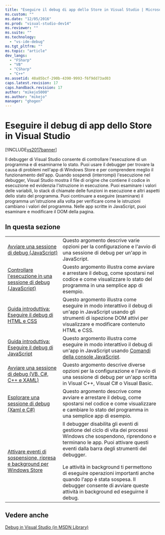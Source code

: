```yaml
---
title: "Eseguire il debug di app dello Store in Visual Studio | Microsoft Docs"
ms.custom: ""
ms.date: "12/05/2016"
ms.prod: "visual-studio-dev14"
ms.reviewer: ""
ms.suite: ""
ms.technology: 
  - "vs-ide-debug"
ms.tgt_pltfrm: ""
ms.topic: "article"
dev_langs: 
  - "FSharp"
  - "VB"
  - "CSharp"
  - "C++"
ms.assetid: 48a85bcf-290b-4390-9993-f6f9dd73ad03
caps.latest.revision: 17
caps.handback.revision: 17
author: "mikejo5000"
ms.author: "mikejo"
manager: "ghogen"
---
```

# Eseguire il debug di app dello Store in Visual Studio
[!INCLUDE[vs2017banner](../code-quality/includes/vs2017banner.md)]

Il debugger di Visual Studio consente di controllare l'esecuzione di un programma e di esaminarne lo stato. Puoi usare il debugger per trovare la causa di problemi nell'app di Windows Store e per comprendere meglio il funzionamento dell'app. Quando sospendi \(interrompi\) l'esecuzione nel debugger, Visual Studio mostra il file di origine che contiene il codice in esecuzione ed evidenzia l'istruzione in esecuzione. Puoi esaminare i valori delle variabili, lo stack di chiamate delle funzioni in esecuzione e altri aspetti dello stato del programma. Puoi continuare a eseguire \(esaminare\) il programma un'istruzione alla volta per verificare come le istruzioni cambiano i valori del programma. Nelle app scritte in JavaScript, puoi esaminare e modificare il DOM della pagina.  
  
## In questa sezione  
  
|||  
|-|-|  
|[Avviare una sessione di debug \(JavaScript\)](../debugger/start-a-debugging-session-for-store-apps-in-visual-studio-javascript.md)|Questo argomento descrive varie opzioni per la configurazione e l'avvio di una sessione di debug per un'app in JavaScript.|  
|[Controllare l'esecuzione in una sessione di debug \(JavaScript\)](../debugger/control-execution-of-a-store-app-in-a-visual-studio-debug-session-for-windows-store-apps-javascript.md)|Questo argomento illustra come avviare e arrestare il debug, come spostarsi nel codice e come visualizzare lo stato del programma in una semplice app di esempio.|  
|[Guida introduttiva: Eseguire il debug di HTML e CSS](../debugger/quickstart-debug-html-and-css.md)|Questo argomento illustra come eseguire in modo interattivo il debug di un'app in JavaScript usando gli strumenti di ispezione DOM attivi per visualizzare e modificare contenuto HTML e CSS.|  
|[Guida introduttiva: Eseguire il debug di JavaScript](../debugger/quickstart-debug-javascript-using-the-console.md)|Questo argomento illustra come eseguire in modo interattivo il debug di un'app in JavaScript usando [Comandi della console JavaScript](../debugger/javascript-console-commands.md).|  
|[Avviare una sessione di debug \(VB, C\#, C\+\+ e XAML\)](../debugger/start-a-debugging-session-for-a-store-app-in-visual-studio-vb-csharp-cpp-and-xaml.md)|Questo argomento descrive diverse opzioni per la configurazione e l'avvio di una sessione di debug per un'app scritta in Visual C\+\+, Visual C\# o Visual Basic.|  
|[Esplorare una sessione di debug \(Xaml e C\#\)](../debugger/navigate-a-debugging-session-in-visual-studio-xaml-and-csharp.md)|Questo argomento descrive come avviare e arrestare il debug, come spostarsi nel codice e come visualizzare e cambiare lo stato del programma in una semplice app di esempio.|  
|[Attivare eventi di sospensione, ripresa e background per Windows Store](../debugger/how-to-trigger-suspend-resume-and-background-events-for-windows-store-apps-in-visual-studio.md)|Il debugger disabilita gli eventi di gestione del ciclo di vita dei processi Windows che sospendono, riprendono e terminano le app. Puoi attivare questi eventi dalla barra degli strumenti del debugger.<br /><br /> Le attività in background ti permettono di eseguire operazioni importanti anche quando l'app è stata sospesa. Il debugger consente di avviare queste attività in background ed eseguirne il debug.|  
  
## Vedere anche  
 [Debug in Visual Studio \(in MSDN Library\)](http://go.microsoft.com/fwlink/?LinkID=226896)